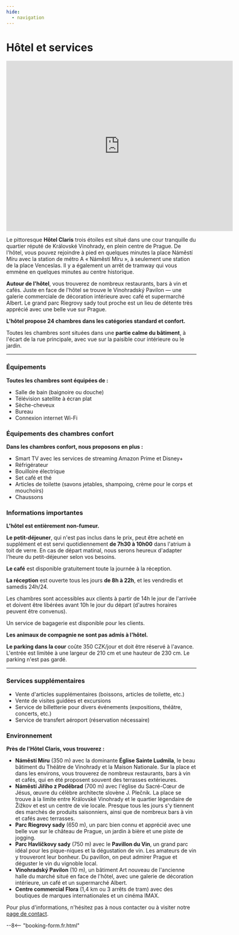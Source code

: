 ```yaml
---
hide:
  - navigation
---
```


# **Hôtel et services**

<div style="text-align: center;">
<iframe src="https://www.google.com/maps/embed?pb=!4v1748877489265!6m8!1m7!1sCAoSLEFGMVFpcFBMdDduRnc3SE1NbkVDZzRfN3VIeHJrSjhXOFY2MXo4dDlxcUdi!2m2!1d50.07592187760594!2d14.44256056896022!3f101.03!4f-2.4399999999999977!5f0.4000000000000002" width="600" height="450" style="border:0;" allowfullscreen="" loading="lazy" referrerpolicy="no-referrer-when-downgrade"></iframe>
</div>

Le pittoresque **Hôtel Claris** trois étoiles est situé dans une cour tranquille du quartier réputé de Královské Vinohrady, en plein centre de Prague. De l'hôtel, vous pouvez rejoindre à pied en quelques minutes la place Náměstí Míru avec la station de métro A « Náměstí Míru », à seulement une station de la place Venceslas. Il y a également un arrêt de tramway qui vous emmène en quelques minutes au centre historique.

**Autour de l'hôtel**, vous trouverez de nombreux restaurants, bars à vin et cafés. Juste en face de l'hôtel se trouve le Vinohradský Pavilon — une galerie commerciale de décoration intérieure avec café et supermarché Albert. Le grand parc Riegrovy sady tout proche est un lieu de détente très apprécié avec une belle vue sur Prague.

**L'hôtel propose 24 chambres dans les catégories standard et confort.**

Toutes les chambres sont situées dans une **partie calme du bâtiment**, à l'écart de la rue principale, avec vue sur la paisible cour intérieure ou le jardin.

---

### Équipements

**Toutes les chambres sont équipées de :**

- Salle de bain (baignoire ou douche)  
- Télévision satellite à écran plat  
- Sèche-cheveux  
- Bureau  
- Connexion internet Wi-Fi  

### Équipements des chambres confort

**Dans les chambres confort, nous proposons en plus :**

- Smart TV avec les services de streaming Amazon Prime et Disney+  
- Réfrigérateur  
- Bouilloire électrique  
- Set café et thé  
- Articles de toilette (savons jetables, shampoing, crème pour le corps et mouchoirs)  
- Chaussons  

### Informations importantes

**L'hôtel est entièrement non-fumeur.**

**Le petit-déjeuner**, qui n'est pas inclus dans le prix, peut être acheté en supplément et est servi quotidiennement **de 7h30 à 10h00** dans l'atrium à toit de verre. En cas de départ matinal, nous serons heureux d'adapter l'heure du petit-déjeuner selon vos besoins.

**Le café** est disponible gratuitement toute la journée à la réception.

**La réception** est ouverte tous les jours **de 8h à 22h**, et les vendredis et samedis 24h/24.

Les chambres sont accessibles aux clients à partir de 14h le jour de l'arrivée et doivent être libérées avant 10h le jour du départ (d'autres horaires peuvent être convenus).

Un service de bagagerie est disponible pour les clients.

**Les animaux de compagnie ne sont pas admis à l'hôtel.**

**Le parking dans la cour** coûte 350 CZK/jour et doit être réservé à l'avance. L'entrée est limitée à une largeur de 210 cm et une hauteur de 230 cm. Le parking n'est pas gardé.

---

### Services supplémentaires

- Vente d'articles supplémentaires (boissons, articles de toilette, etc.)  
- Vente de visites guidées et excursions  
- Service de billetterie pour divers événements (expositions, théâtre, concerts, etc.)  
- Service de transfert aéroport (réservation nécessaire)  

### Environnement

**Près de l'Hôtel Claris, vous trouverez :**

- **Náměstí Míru** (350 m) avec la dominante **Église Sainte Ludmila**, le beau bâtiment du Théâtre de Vinohrady et la Maison Nationale. Sur la place et dans les environs, vous trouverez de nombreux restaurants, bars à vin et cafés, qui en été proposent souvent des terrasses extérieures.  
- **Náměstí Jiřího z Poděbrad** (700 m) avec l'église du Sacré-Cœur de Jésus, œuvre du célèbre architecte slovène J. Plečnik. La place se trouve à la limite entre Královské Vinohrady et le quartier légendaire de Žižkov et est un centre de vie locale. Presque tous les jours s'y tiennent des marchés de produits saisonniers, ainsi que de nombreux bars à vin et cafés avec terrasses.  
- **Parc Riegrovy sady** (650 m), un parc bien connu et apprécié avec une belle vue sur le château de Prague, un jardin à bière et une piste de jogging.  
- **Parc Havlíčkovy sady** (750 m) avec le **Pavillon du Vin**, un grand parc idéal pour les pique-niques et la dégustation de vin. Les amateurs de vin y trouveront leur bonheur. Du pavillon, on peut admirer Prague et déguster le vin du vignoble local.  
- **Vinohradský Pavilon** (10 m), un bâtiment Art nouveau de l'ancienne halle du marché situé en face de l'hôtel, avec une galerie de décoration intérieure, un café et un supermarché Albert.  
- **Centre commercial Flora** (1,4 km ou 3 arrêts de tram) avec des boutiques de marques internationales et un cinéma IMAX.  

Pour plus d'informations, n'hésitez pas à nous contacter ou à visiter notre [page de contact](contact.md).

--8<-- "booking-form.fr.html"